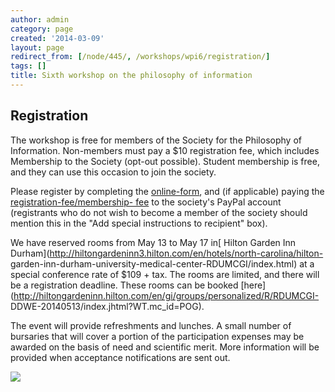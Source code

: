 ```yaml
---
author: admin
category: page
created: '2014-03-09'
layout: page
redirect_from: [/node/445/, /workshops/wpi6/registration/]
tags: []
title: Sixth workshop on the philosophy of information
---
```

## Registration

The workshop is free for members of the Society for the Philosophy of
Information. Non-members must pay a $10 registration fee, which includes
Membership to the Society (opt-out possible). Student membership is free, and
they can use this occasion to join the society.

Please register by completing the [online-form](http://bit.ly/1mzft4b), and
(if applicable) paying the [registration-fee/membership-
fee](http://socphilinfo.org/about-spi/membership) to the society's PayPal
account (registrants who do not wish to become a member of the society should
mention this in the "Add special instructions to recipient" box).

We have reserved rooms from May 13 to May 17 in[ Hilton Garden Inn
Durham](http://hiltongardeninn3.hilton.com/en/hotels/north-carolina/hilton-
garden-inn-durham-university-medical-center-RDUMCGI/index.html) at a special
conference rate of $109 + tax. The rooms are limited, and there will be a
registration deadline. These rooms can be booked
[here](http://hiltongardeninn.hilton.com/en/gi/groups/personalized/R/RDUMCGI-
DDWE-20140513/index.jhtml?WT.mc_id=POG).

The event will provide refreshments and lunches. A small number of bursaries
that will cover a portion of the participation expenses may be awarded on the
basis of need and scientific merit. More information will be provided when
acceptance notifications are sent out.

![](https://www.paypal.com/en_US/i/scr/pixel.gif)

